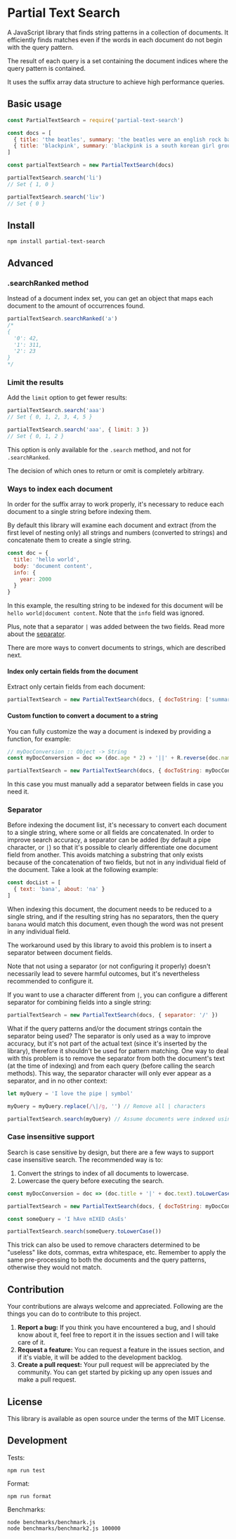 # Partial Text Search

A JavaScript library that finds string patterns in a collection of documents. It efficiently finds matches even if the words in each document do not begin with the query pattern.

The result of each query is a set containing the document indices where the query pattern is contained.

It uses the suffix array data structure to achieve high performance queries.

## Basic usage

```javascript
const PartialTextSearch = require('partial-text-search')

const docs = [
  { title: 'the beatles', summary: 'the beatles were an english rock band formed in liverpool in 1960.' },
  { title: 'blackpink', summary: 'blackpink is a south korean girl group formed by yg entertainment, consisting of members jisoo, jennie, rose, and lisa.' }
]

const partialTextSearch = new PartialTextSearch(docs)

partialTextSearch.search('li')
// Set { 1, 0 }

partialTextSearch.search('liv')
// Set { 0 }
```

## Install

```
npm install partial-text-search
```

## Advanced

### .searchRanked method

Instead of a document index set, you can get an object that maps each document to the amount of occurrences found.

```javascript
partialTextSearch.searchRanked('a')
/*
{
  '0': 42,
  '1': 311,
  '2': 23
}
*/
```

### Limit the results

Add the `limit` option to get fewer results:

```javascript
partialTextSearch.search('aaa')
// Set { 0, 1, 2, 3, 4, 5 }

partialTextSearch.search('aaa', { limit: 3 })
// Set { 0, 1, 2 }
```

This option is only available for the `.search` method, and not for `.searchRanked`.

The decision of which ones to return or omit is completely arbitrary.

### Ways to index each document

In order for the suffix array to work properly, it's necessary to reduce each document to a single string before indexing them.

By default this library will examine each document and extract (from the first level of nesting only) all strings and numbers (converted to strings) and concatenate them to create a single string.

```javascript
const doc = {
  title: 'hello world',
  body: 'document content',
  info: {
    year: 2000
  }
}
```

In this example, the resulting string to be indexed for this document will be `hello world|document content`. Note that the `info` field was ignored.

Plus, note that a separator `|` was added between the two fields. Read more about the [separator](#separator).

There are more ways to convert documents to strings, which are described next.

#### Index only certain fields from the document

Extract only certain fields from each document:

```javascript
partialTextSearch = new PartialTextSearch(docs, { docToString: ['summary', 'anotherField'] })
```

#### Custom function to convert a document to a string

You can fully customize the way a document is indexed by providing a function, for example:

```javascript
// myDocConversion :: Object -> String
const myDocConversion = doc => (doc.age * 2) + '||' + R.reverse(doc.name) + '||' + doc.surname

partialTextSearch = new PartialTextSearch(docs, { docToString: myDocConversion })
```

In this case you must manually add a separator between fields in case you need it.

### Separator

Before indexing the document list, it's necessary to convert each document to a single string, where some or all fields are concatenated. In order to improve search accuracy, a separator can be added (by default a pipe character, or `|`) so that it's possible to clearly differentiate one document field from another. This avoids matching a substring that only exists because of the concatenation of two fields, but not in any individual field of the document. Take a look at the following example:

```javascript
const docList = [
  { text: 'bana', about: 'na' }
]
```

When indexing this document, the document needs to be reduced to a single string, and if the resulting string has no separators, then the query `banana` would match this document, even though the word was not present in any individual field.

The workaround used by this library to avoid this problem is to insert a separator between document fields.

Note that not using a separator (or not configuring it properly) doesn't necessarily lead to severe harmful outcomes, but it's nevertheless recommended to configure it.

If you want to use a character different from `|`, you can configure a different separator for combining fields into a single string:

```javascript
partialTextSearch = new PartialTextSearch(docs, { separator: '/' })
```

What if the query patterns and/or the document strings contain the separator being used? The separator is only used as a way to improve accuracy, but it's not part of the actual text (since it's inserted by the library), therefore it shouldn't be used for pattern matching. One way to deal with this problem is to remove the separator from both the document's text (at the time of indexing) and from each query (before calling the search methods). This way, the separator character will only ever appear as a separator, and in no other context:

```javascript
let myQuery = 'I love the pipe | symbol'

myQuery = myQuery.replace(/\|/g, '') // Remove all | characters

partialTextSearch.search(myQuery) // Assume documents were indexed using the | separator
```

### Case insensitive support

Search is case sensitive by design, but there are a few ways to support case insensitive search. The recommended way is to:

1. Convert the strings to index of all documents to lowercase.
2. Lowercase the query before executing the search.

```javascript
const myDocConversion = doc => (doc.title + '|' + doc.text).toLowerCase()

partialTextSearch = new PartialTextSearch(docs, { docToString: myDocConversion })

const someQuery = 'I hAve mIXED cAsEs'

partialTextSearch.search(someQuery.toLowerCase())
```

This trick can also be used to remove characters determined to be "useless" like dots, commas, extra whitespace, etc. Remember to apply the same pre-processing to both the documents and the query patterns, otherwise they would not match.

## Contribution

Your contributions are always welcome and appreciated. Following are the things you can do to contribute to this project.

1. **Report a bug:** If you think you have encountered a bug, and I should know about it, feel free to report it in the issues section and I will take care of it.
2. **Request a feature:** You can request a feature in the issues section, and if it's viable, it will be added to the development backlog.
3. **Create a pull request:** Your pull request will be appreciated by the community. You can get started by picking up any open issues and make a pull request.

## License

This library is available as open source under the terms of the MIT License.

## Development

Tests:

```
npm run test
```

Format:

```
npm run format
```

Benchmarks:

```
node benchmarks/benchmark.js
node benchmarks/benchmark2.js 100000
```
